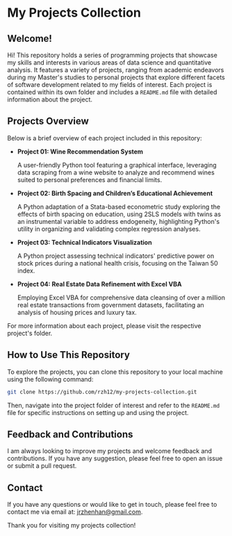 # My Projects Collection

## Welcome!

Hi! This repository holds a series of programming projects that showcase my skills and interests in various areas of data science and quantitative analysis. It features a variety of projects, ranging from academic endeavors during my Master's studies to personal projects that explore different facets of software development related to my fields of interest. Each project is contained within its own folder and includes a `README.md` file with detailed information about the project.
## Projects Overview

Below is a brief overview of each project included in this repository:

- **Project 01: Wine Recommendation System**

  A user-friendly Python tool featuring a graphical interface, leveraging data scraping from a wine website to analyze and recommend wines suited to personal preferences and financial limits.
- **Project 02: Birth Spacing and Children’s Educational Achievement**

  A Python adaptation of a Stata-based econometric study exploring the effects of birth spacing on education, using 2SLS models with twins as an instrumental variable to address endogeneity, highlighting Python's utility in organizing and validating complex regression analyses.
- **Project 03: Technical Indicators Visualization**

  A Python project assessing technical indicators' predictive power on stock prices during a national health crisis, focusing on the Taiwan 50 index.
- **Project 04: Real Estate Data Refinement with Excel VBA**

  Employing Excel VBA for comprehensive data cleansing of over a million real estate transactions from government datasets, facilitating an analysis of housing prices and luxury tax.

For more information about each project, please visit the respective project's folder.

## How to Use This Repository

To explore the projects, you can clone this repository to your local machine using the following command:

```bash
git clone https://github.com/rzh12/my-projects-collection.git
```

Then, navigate into the project folder of interest and refer to the `README.md` file for specific instructions on setting up and using the project.

## Feedback and Contributions

I am always looking to improve my projects and welcome feedback and contributions. If you have any suggestion, please feel free to open an issue or submit a pull request.

## Contact

If you have any questions or would like to get in touch, please feel free to contact me via email at: [jrzhenhan@gmail.com](mailto:jrzhenhan@gmail.com).

Thank you for visiting my projects collection!
